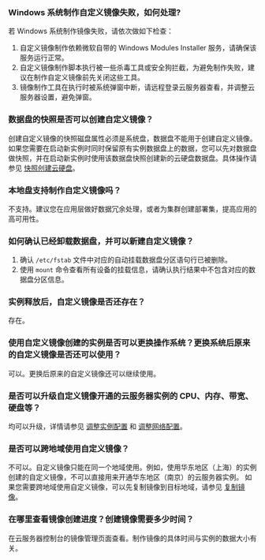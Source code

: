 ### Windows 系统制作自定义镜像失败，如何处理?

若 Windows 系统制作镜像失败，请依次做如下检查：
1. 自定义镜像制作依赖微软自带的 Windows Modules Installer 服务，请确保该服务运行正常。
2. 自定义镜像制作脚本执行被一些杀毒工具或安全狗拦截，为避免制作失败，建议在制作自定义镜像前先关闭这些工具。
3. 镜像制作工具在执行时被系统弹窗中断，请远程登录云服务器查看，并调整云服务器设置，避免弹窗。

### 数据盘的快照是否可以创建自定义镜像？
创建自定义镜像的快照磁盘属性必须是系统盘，数据盘不能用于创建自定义镜像。
如果您需要在启动新实例时同时保留原有实例数据盘上的数据，您可以先对数据盘做快照，并在启动新实例时使用该数据盘快照创建新的云硬盘数据盘。具体操作请参见 [快照创建云硬盘](https://cloud.tencent.com/document/product/362/5757)。

### 本地盘支持制作自定义镜像吗？
不支持。建议您在应用层做好数据冗余处理，或者为集群创建部署集，提高应用的高可用性。

### 如何确认已经卸载数据盘，并可以新建自定义镜像？
1. 确认 `/etc/fstab` 文件中对应的自动挂载数据盘分区语句行已被删除。
2. 使用 `mount` 命令查看所有设备的挂载信息，请确认执行结果中不包含对应的数据盘分区信息。

### 实例释放后，自定义镜像是否还存在？
存在。

### 使用自定义镜像创建的实例是否可以更换操作系统？更换系统后原来的自定义镜像是否还可以使用？
可以。更换后原来的自定义镜像还可以继续使用。


### 是否可以升级自定义镜像开通的云服务器实例的 CPU、内存、带宽、硬盘等？
均可以升级，详情请参见 [调整实例配置](https://cloud.tencent.com/document/product/213/2178) 和 [调整网络配置](https://cloud.tencent.com/document/product/213/15517)。

### 是否可以跨地域使用自定义镜像？
不可以。自定义镜像只能在同一个地域使用。例如，使用华东地区（上海）的实例创建的自定义镜像，不可以直接用来开通华东地区（南京）的云服务器实例。
如果您需要跨地域使用自定义镜像，可以先复制镜像到目标地域，请参见 [复制镜像](https://cloud.tencent.com/document/product/213/4943)。

### 在哪里查看镜像创建进度？创建镜像需要多少时间？
在云服务器控制台的镜像管理页面查看。制作镜像的具体时间与实例的数据大小有关。



